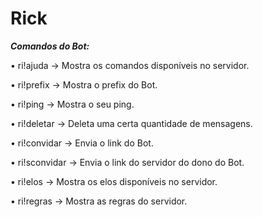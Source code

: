 # Rick




***Comandos do Bot:***

<p>• ri!ajuda → Mostra os comandos disponíveis no servidor.</p>
<p>• ri!prefix → Mostra o prefix do Bot.</p>
<p>• ri!ping → Mostra o seu ping.</p>
<p>• ri!deletar → Deleta uma certa quantidade de mensagens.</p>
<p>• ri!convidar → Envia o link do Bot.</p>
<p>• ri!sconvidar → Envia o link do servidor do dono do Bot.</p>
<p>• ri!elos → Mostra os elos disponíveis no servidor.</p>
<p>• ri!regras → Mostra as regras do servidor.</p>
